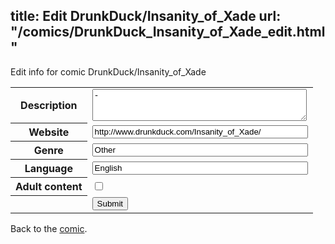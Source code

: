 title: Edit DrunkDuck/Insanity_of_Xade
url: "/comics/DrunkDuck_Insanity_of_Xade_edit.html"
---
Edit info for comic DrunkDuck/Insanity_of_Xade

<form name="comic" action="http://gaepostmail.appspot.com/comic/" method="post">
<table class="comicinfo">
<tr>
<th>Description</th><td><textarea name="description" cols="40" rows="3">-</textarea></td>
</tr>
<tr>
<th>Website</th><td><input type="text" name="url" value="http://www.drunkduck.com/Insanity_of_Xade/" size="40"/></td>
</tr>
<tr>
<th>Genre</th><td><input type="text" name="genre" value="Other" size="40"/></td>
</tr>
<tr>
<th>Language</th><td><input type="text" name="language" value="English" size="40"/></td>
</tr>
<tr>
<th>Adult content</th><td><input type="checkbox" name="adult" value="adult" /></td>
</tr>
<tr>
<th></th><td>
<input type="hidden" name="comic" value="DrunkDuck_Insanity_of_Xade" />
<input type="submit" name="submit" value="Submit" />
</td>
</tr>
</table>
</form>

Back to the [comic](DrunkDuck_Insanity_of_Xade.html).
